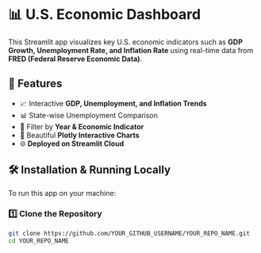 # 📊 U.S. Economic Dashboard

This Streamlit app visualizes key U.S. economic indicators such as **GDP Growth, Unemployment Rate, and Inflation Rate** using real-time data from **FRED (Federal Reserve Economic Data)**.

## 🚀 Features
- 📈 Interactive **GDP, Unemployment, and Inflation Trends**
- 📊 State-wise Unemployment Comparison
- 🔎 Filter by **Year & Economic Indicator**
- 🎨 Beautiful **Plotly Interactive Charts**
- 🌐 **Deployed on Streamlit Cloud**

## 🛠 Installation & Running Locally
To run this app on your machine:

### 1️⃣ Clone the Repository
```bash
git clone https://github.com/YOUR_GITHUB_USERNAME/YOUR_REPO_NAME.git
cd YOUR_REPO_NAME

